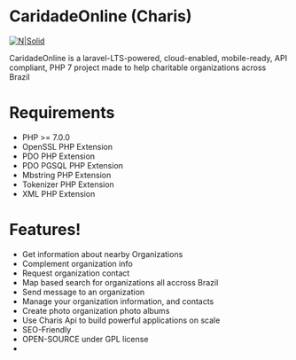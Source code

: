 # CaridadeOnline (Charis)

[![N|Solid](https://i0.wp.com/lh5.googleusercontent.com/-CoAVZluoF04/U0-dNFIsgcI/AAAAAAAACNE/e81wX0uqe0k/w506-h612-no/three_fates_tapestry_1000px.jpg?resize=200%2C200&ssl=1)](https://en.wikipedia.org/wiki/The_Three_Graces)


CaridadeOnline is a laravel-LTS-powered, cloud-enabled, mobile-ready, API compliant, PHP 7 project made to help charitable organizations across Brazil

# Requirements

  - PHP >= 7.0.0
  - OpenSSL PHP Extension
  - PDO PHP Extension
  - PDO PGSQL PHP Extension
  - Mbstring PHP Extension
  - Tokenizer PHP Extension
  - XML PHP Extension
    


# Features!

  - Get information about nearby Organizations
  - Complement organization info
  - Request organization contact
  - Map based search for organizations all accross Brazil
  - Send message to an organization  
  - Manage your organization information, and contacts
  - Create photo organization photo albums 
  - Use Charis Api to build powerful applications on scale
  - SEO-Friendly
  - OPEN-SOURCE under GPL license
  -

